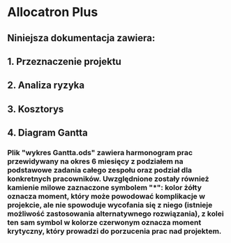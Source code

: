 # Allocatron Plus<br />
## Niniejsza dokumentacja zawiera:<br />
## 1. Przeznaczenie projektu
## 2. Analiza ryzyka
## 3. Kosztorys
## 4. Diagram Gantta
### Plik "wykres Gantta.ods" zawiera harmonogram prac przewidywany na okres 6 miesięcy z podziałem na podstawowe zadania całego zespołu oraz podział dla konkretnych pracowników. Uwzględnione zostały również kamienie milowe zaznaczone symbolem "*": kolor żółty oznacza moment, który może powodować komplikacje w projekcie, ale nie spowoduje wycofania się z niego (istnieje możliwość zastosowania alternatywnego rozwiązania), z kolei ten sam symbol w kolorze czerwonym oznacza moment krytyczny, który prowadzi do porzucenia prac nad projektem.

